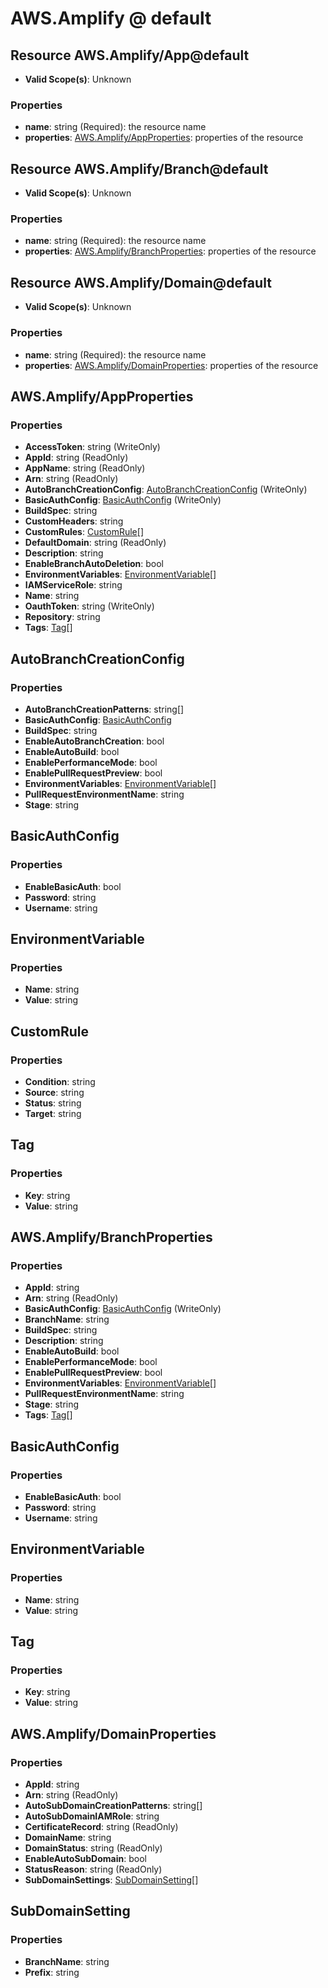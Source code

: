 # AWS.Amplify @ default

## Resource AWS.Amplify/App@default
* **Valid Scope(s)**: Unknown
### Properties
* **name**: string (Required): the resource name
* **properties**: [AWS.Amplify/AppProperties](#awsamplifyappproperties): properties of the resource

## Resource AWS.Amplify/Branch@default
* **Valid Scope(s)**: Unknown
### Properties
* **name**: string (Required): the resource name
* **properties**: [AWS.Amplify/BranchProperties](#awsamplifybranchproperties): properties of the resource

## Resource AWS.Amplify/Domain@default
* **Valid Scope(s)**: Unknown
### Properties
* **name**: string (Required): the resource name
* **properties**: [AWS.Amplify/DomainProperties](#awsamplifydomainproperties): properties of the resource

## AWS.Amplify/AppProperties
### Properties
* **AccessToken**: string (WriteOnly)
* **AppId**: string (ReadOnly)
* **AppName**: string (ReadOnly)
* **Arn**: string (ReadOnly)
* **AutoBranchCreationConfig**: [AutoBranchCreationConfig](#autobranchcreationconfig) (WriteOnly)
* **BasicAuthConfig**: [BasicAuthConfig](#basicauthconfig) (WriteOnly)
* **BuildSpec**: string
* **CustomHeaders**: string
* **CustomRules**: [CustomRule](#customrule)[]
* **DefaultDomain**: string (ReadOnly)
* **Description**: string
* **EnableBranchAutoDeletion**: bool
* **EnvironmentVariables**: [EnvironmentVariable](#environmentvariable)[]
* **IAMServiceRole**: string
* **Name**: string
* **OauthToken**: string (WriteOnly)
* **Repository**: string
* **Tags**: [Tag](#tag)[]

## AutoBranchCreationConfig
### Properties
* **AutoBranchCreationPatterns**: string[]
* **BasicAuthConfig**: [BasicAuthConfig](#basicauthconfig)
* **BuildSpec**: string
* **EnableAutoBranchCreation**: bool
* **EnableAutoBuild**: bool
* **EnablePerformanceMode**: bool
* **EnablePullRequestPreview**: bool
* **EnvironmentVariables**: [EnvironmentVariable](#environmentvariable)[]
* **PullRequestEnvironmentName**: string
* **Stage**: string

## BasicAuthConfig
### Properties
* **EnableBasicAuth**: bool
* **Password**: string
* **Username**: string

## EnvironmentVariable
### Properties
* **Name**: string
* **Value**: string

## CustomRule
### Properties
* **Condition**: string
* **Source**: string
* **Status**: string
* **Target**: string

## Tag
### Properties
* **Key**: string
* **Value**: string

## AWS.Amplify/BranchProperties
### Properties
* **AppId**: string
* **Arn**: string (ReadOnly)
* **BasicAuthConfig**: [BasicAuthConfig](#basicauthconfig) (WriteOnly)
* **BranchName**: string
* **BuildSpec**: string
* **Description**: string
* **EnableAutoBuild**: bool
* **EnablePerformanceMode**: bool
* **EnablePullRequestPreview**: bool
* **EnvironmentVariables**: [EnvironmentVariable](#environmentvariable)[]
* **PullRequestEnvironmentName**: string
* **Stage**: string
* **Tags**: [Tag](#tag)[]

## BasicAuthConfig
### Properties
* **EnableBasicAuth**: bool
* **Password**: string
* **Username**: string

## EnvironmentVariable
### Properties
* **Name**: string
* **Value**: string

## Tag
### Properties
* **Key**: string
* **Value**: string

## AWS.Amplify/DomainProperties
### Properties
* **AppId**: string
* **Arn**: string (ReadOnly)
* **AutoSubDomainCreationPatterns**: string[]
* **AutoSubDomainIAMRole**: string
* **CertificateRecord**: string (ReadOnly)
* **DomainName**: string
* **DomainStatus**: string (ReadOnly)
* **EnableAutoSubDomain**: bool
* **StatusReason**: string (ReadOnly)
* **SubDomainSettings**: [SubDomainSetting](#subdomainsetting)[]

## SubDomainSetting
### Properties
* **BranchName**: string
* **Prefix**: string

